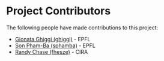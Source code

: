 # Project Contributors

The following people have made contributions to this project:

<!--- Use your GitHub account or any other personal reference URL --->

<!--- If you wish to not use your real name, please use your github username --->

<!--- The list should be alphabetical by last name if possible, with github usernames at the bottom  and the istitution --->

<!--- See https://gist.github.com/djhoese/52220272ec73b12eb8f4a29709be110d for auto-generating parts of this list --->

- [Gionata Ghiggi (ghiggi)](https://github.com/ghiggi) - EPFL
- [Son Pham-Ba (sphamba)](https://github.com/sphamba) - EPFL
- [Randy Chase (fhesze)](https://github.com/dopplerchase) - CIRA
